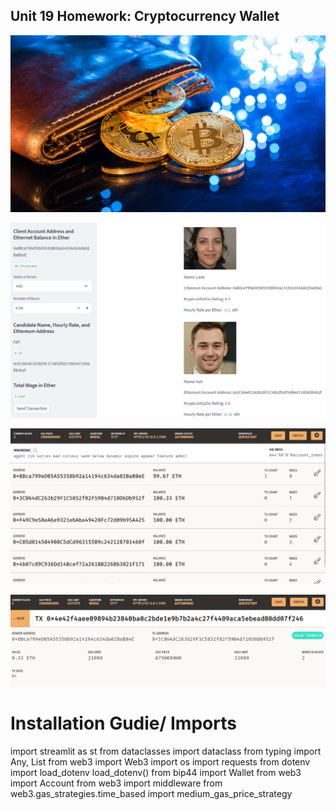 ## Unit 19 Homework: Cryptocurrency Wallet

![An image shows a wallet with bitcoin.](Images/19-4-challenge-image.png)

![Clients address and balance.](Images/Clients_address_and_Balance.png)

![Ganache account balance](Images/Account_balance.png)

![Proof of transaction](Images/Transaction.png)

# Installation Gudie/ Imports

import streamlit as st
from dataclasses import dataclass
from typing import Any, List
from web3 import Web3
import os
import requests
from dotenv import load_dotenv
load_dotenv()
from bip44 import Wallet
from web3 import Account
from web3 import middleware
from web3.gas_strategies.time_based import medium_gas_price_strategy


